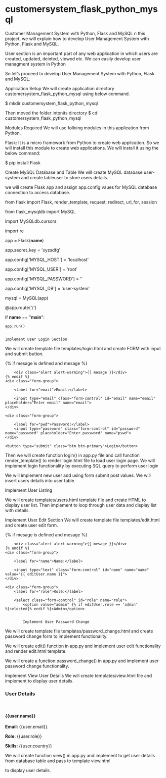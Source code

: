 # customersystem_flask_python_mysql
Customer Management System with Python, Flask and MySQL
n this project, we will explain how to develop User Management System with Python, Flask and MySQL.

User section is an important part of any web application in which users are created, updated, deleted, viewed etc. We can easily develop user managment system in Python


So let’s proceed to develop User Management System with Python, Flask and MySQL.


Application Setup
We will create application directory customersystem_flask_python_mysql using below command.


$ mkdir customersystem_flask_python_mysql 


Then moved the folder intonits directory
$ cd customersystem_flask_python_mysql 



Modules Required
We will use folloing modules in this application from Python.



Flask: It is a micro framework from Python to create web application. So we will install this module to create web applications. We will install it using the below command:


$ pip install Flask


Create MySQL Database and Table
We will create MySQL database user-system and create tableuser to store users details.


we will create Flask app and assign app.config vaues for MySQL database connection to access database.


from flask import Flask, render_template, request, redirect, url_for, session

from flask_mysqldb import MySQL

import MySQLdb.cursors

import re  


app = Flask(__name__) 


app.secret_key = 'xyzsdfg'

  
app.config['MYSQL_HOST'] = 'localhost'

app.config['MYSQL_USER'] = 'root'

app.config['MYSQL_PASSWORD'] = ''

app.config['MYSQL_DB'] = 'user-system'

  
mysql = MySQL(app)  


@app.route('/')


if __name__ == "__main__":

    app.run()


    Implement User Login Section

We will create template file templates/login.html and create FORM with input and submit button.


<form action="{{ url_for('login') }}" method="post">
	{% if mesage is defined and mesage %}

		<div class="alert alert-warning">{{ mesage }}</div>
	{% endif %}
	<div class="form-group">

		<label for="email">Email:</label>

		<input type="email" class="form-control" id="email" name="email" placeholder="Enter email" name="email">
	</div>

	<div class="form-group">

		<label for="pwd">Password:</label>
		<input type="password" class="form-control" id="password" name="password" placeholder="Enter password" name="pswd">
	</div>   

	<button type="submit" class="btn btn-primary">Login</button>

</form>

Then we will create function login() in app.py file and call function render_template() to render login.html file to load user login page. We will implement login functionality by executing SQL query to perform user login


We will implement new user add using form submit post values. We will insert users details into user table.




Implement User Listing

We will create templates/users.html template file and create HTML to display user list. Then implement to loop through user data and display list with details.



Implement User Edit Section
We will create template file templates/edit.html and create user edit form.


<form action="{{ url_for('edit') }}" method="post">
	{% if mesage is defined and mesage %}

		<div class="alert alert-warning">{{ mesage }}</div>
	{% endif %}
	<div class="form-group">

		<label for="name">Name:</label>

		<input type="text" class="form-control" id="name" name="name" value="{{ editUser.name }}">
	</div>

	<div class="form-group">
		<label for="role">Role:</label>

		<select class="form-control" id="role" name="role">
			<option value="admin" {% if editUser.role == 'admin' %}selected{% endif %}>Admin</option>


            Implement User Password Change
We will create template file templates/password_change.html and create password change form to implement functionality.



We will create edit() function in app.py and implement user edit functionality and render edit.html template.

We will create a function password_change() in app.py and implement user password change functionality.



Implement View User Details
We will create templates/view.html file and implement to display user details.

<h3>User Details</h3> 

<br>

<h4>{{user.name}}</h4>


<p><strong>Email: </strong> {{user.email}}. </p>


<p><strong>Role: </strong> {{user.role}} </p>


<p><strong>Skills: </strong> {{user.country}}</p>



We will create function view() in app.py and implement to get user details from database table and pass to template view.html 

to display user details.